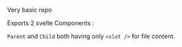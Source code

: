 Very basic repo

Exports 2 svelte Components :

`Parent` and `Child` both having only `<slot />` for file content.
